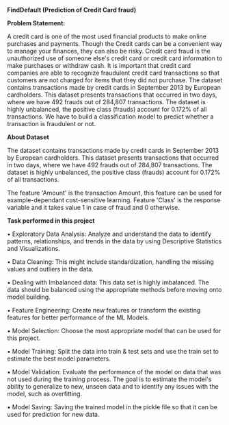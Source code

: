 **FindDefault (Prediction of Credit Card fraud)**

**Problem Statement:**

A credit card is one of the most used financial products to make online purchases and
payments. Though the Credit cards can be a convenient way to manage your finances, they can
also be risky. Credit card fraud is the unauthorized use of someone else's credit card or credit
card information to make purchases or withdraw cash.
It is important that credit card companies are able to recognize fraudulent credit card
transactions so that customers are not charged for items that they did not purchase.
The dataset contains transactions made by credit cards in September 2013 by European
cardholders. This dataset presents transactions that occurred in two days, where we have 492
frauds out of 284,807 transactions. The dataset is highly unbalanced, the positive class (frauds)
account for 0.172% of all transactions.
We have to build a classification model to predict whether a transaction is fraudulent or not.

**About Dataset**

The dataset contains transactions made by credit cards in September 2013 by European cardholders.
This dataset presents transactions that occurred in two days, where we have 492 frauds out of 284,807 transactions. The dataset is highly unbalanced, the positive class (frauds) account for 0.172% of all transactions.

The feature 'Amount' is the transaction Amount, this feature can be used for example-dependant cost-sensitive learning. Feature 'Class' is the response variable and it takes value 1 in case of fraud and 0 otherwise.

**Task performed in this project**

▪ Exploratory Data Analysis: Analyze and understand the data to identify patterns,
relationships, and trends in the data by using Descriptive Statistics and Visualizations.

▪ Data Cleaning: This might include standardization, handling the missing values and
outliers in the data.

▪ Dealing with Imbalanced data: This data set is highly imbalanced. The data should be
balanced using the appropriate methods before moving onto model building.

▪ Feature Engineering: Create new features or transform the existing features for better
performance of the ML Models.

▪ Model Selection: Choose the most appropriate model that can be used for this project.

▪ Model Training: Split the data into train & test sets and use the train set to estimate the
best model parameters.

▪ Model Validation: Evaluate the performance of the model on data that was not used
during the training process. The goal is to estimate the model's ability to generalize to
new, unseen data and to identify any issues with the model, such as overfitting.

▪ Model Saving: Saving the trained model in the pickle file so that it can be used for  prediction for new data.

